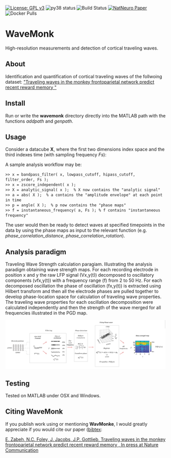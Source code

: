 [![License: GPL v3](https://img.shields.io/badge/License-GPL%20v3-blue.svg)](http://www.gnu.org/licenses/gpl-3.0)
![py38 status](https://img.shields.io/badge/python3.8-supported-green.svg)
![Build Status](https://github.com/DeepMReye/DeepMReye/actions/workflows/main.yml/badge.svg)
[![NatNeuro Paper](https://img.shields.io/badge/DOI-10.1038%2Fs41593--021--00947--w-blue)](https://doi.org/10.1038/s41593-021-00947-w)
![Docker Pulls](https://img.shields.io/docker/pulls/deepmreye/deepmreye)


# WaveMonk
High-resolution measurements and detection of cortical traveling waves.

## About
Identification and quantification of cortical traveling waves of the follwoing dataset: ["Traveling waves in the monkey frontoparietal network predict recent reward memory "](https://www.nature.com/articles)

## Install

Run or write the **wavemonk** directory directly into the MATLAB path with the functions *addpath* and *genpath*.

## Usage

Consider a datacube **X**, where the first two dimensions index space and the third indexes time (with sampling frequency *Fs*): 


A sample analysis workflow may be:

    >> x = bandpass_filter( x, lowpass_cutoff, hipass_cutoff, filter_order, Fs );
    >> x = zscore_independent( x );
    >> X = analytic_signal( x );  % X now contains the "analytic signal"
    >> a = abs( X );  % a contains the "amplitude envelope" at each point in time
    >> p = angle( X );  % p now contains the "phase maps"
    >> f = instantaneous_frequency( a, Fs ); % f contains "instantaneous frequency"

The user would then be ready to detect waves at specified timepoints in the data by using the phase maps as input to the relevant function (e.g. *phase_correlation_distance*, *phase_correlation_rotation*).

## Analysis paradigm

Traveling Wave Strength calculation paragiam.  Illustrating the analysis paradigm obtaining wave strength maps. For each recording electrode in position x and y the raw LFP signal (Vx,y(t)) decomposed to oscillatory components (vfx,y(t)) with a frequency range (f) from 2 to 50 Hz. For each decomposed oscillation the phase of oscillation (fx,y(t)) is extracted using Hilbert transform and then all the electrode phases are pulled together to develop phase-location space for calculation of traveling wave properties. The traveling wave properties for each oscillation decomposition were calculated independently and then the strength of the wave merged for all frequencies illustrated in the PGD map.

![Analysis Paradigm](./Analysis%20Overview.png)

## Testing

Tested on MATLAB under OSX and Windows.

## Citing **WaveMonk**

If you publish work using or mentioning **WavMonke**, I would greatly appreciate if you would cite our paper ([bibtex](https://www.biorxiv.org/content/10.1101/2022.02.03.478583v1.abstract):

[E. Zabeh, N.C. Foley, J. Jacobs, J.P. Gottlieb, Traveling waves in the monkey frontoparietal network predict recent reward memory
, In press at Nature Communication](https://www.biorxiv.org/content/10.1101/2022.02.03.478583v1.abstract)
